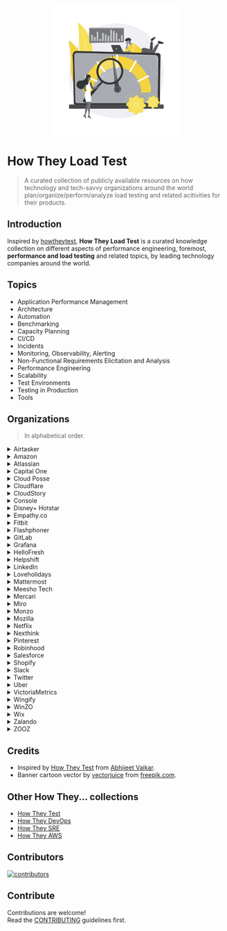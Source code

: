 <p align="center">
  <img src="assets/images/howtheyloadtest_banner.svg" alt="howtheyloadtest banner" width="300px">
</p>

# How They Load Test

> A curated collection of publicly available resources on how technology and tech-savvy organizations around the world plan/organize/perform/analyze load testing and related acitivities for their products.

## Introduction

Inspired by [howtheytest](https://github.com/abhivaikar/howtheytest), **How They Load Test** is a curated knowledge collection on different aspects of performance engineering, foremost, **performance and load testing** and related topics, by leading technology companies around the world.

## Topics

* Application Performance Management
* Architecture
* Automation
* Benchmarking
* Capacity Planning
* CI/CD
* Incidents
* Monitoring, Observability, Alerting
* Non-Functional Requirements Elicitation and Analysis
* Performance Engineering
* Scalability
* Test Environments
* Testing in Production
* Tools

## Organizations

> In alphabetical order.

<details>
  <summary>Airtasker</summary>

#### Blogs & Articles

* [How Airtasker uses Ruby JMeter and Flood for their load testing](https://www.flood.io/blog/how-airtasker-uses-ruby-jmeter-and-flood-for-their-load-testing) - 2020

#### Talks

* [How much pressure can your app handle - Performance testing with Ruby](https://www.youtube.com/watch?v=Q09wJm4P8Xw) - Nancy Cai @ RubyConf 2020

</details>

<details>
  <summary>Amazon</summary>

#### Talks

* [UI, Load and Performance testing at Amazon](https://www.youtube.com/watch?v=UVS4CQvO4_M) - Leo Zhadanovsky, Dave Mozealous @ AWS re:Invent 2014
* [Best Practices for Benchmarking and Performance Analysis in the Cloud](https://www.youtube.com/watch?v=__tT5de64cI) - Robert Barnes @ AWS re:Invent 2013
* [Large Scale Load Testing Amazon.com's Traffic on AWS](https://www.youtube.com/watch?v=pgnQQoTMBhI) - Carlos Arguelles @ AWS re:Invent 2013

</details>

<details>
  <summary>Atlassian</summary>

#### Blogs & Articles

* [Performance and scale testing](https://confluence.atlassian.com/adminjiraserver/performance-and-scale-testing-965568707.html)
* [Jira Performance Testing - Available Tools](https://confluence.atlassian.com/enterprise/jira-performance-testing-available-tools-729743538.html)

#### Tools

* [Jira Performance Tests (JPT)](https://bitbucket.org/atlassian/jira-performance-tests/)
* [Atlassian Performance Testing Framework](https://confluence.atlassian.com/enterprise/atlassian-performance-testing-framework-935575100.html)
* [Atlassian Data Center App Performance Toolkit](https://github.com/atlassian/dc-app-performance-toolkit)

</details>

<details>
  <summary>Capital One</summary>

#### Blogs & Articles

* [Performance Testing of Event-Driven Microservices](https://medium.com/capital-one-tech/performance-testing-of-event-driven-microservices-f5de74305985) - 2017

</details>

<details>
  <summary>Cloud Posse</summary>

#### Tools

* [Load Testing Stack](https://github.com/cloudposse/load-testing) - A collection of best practices, workflows, scripts and scenarios used for load and performance testing.

</details>

<details>
  <summary>Cloudflare</summary>

#### Blogs & Articles

* [How to receive a million packets per second](https://blog.cloudflare.com/how-to-receive-a-million-packets/) - 2015
* [Optimizing Your Linux Stack for Maximum Mobile Web Performance](https://blog.cloudflare.com/optimizing-the-linux-stack-for-mobile-web-per/) - 2012

</details>

<details>
  <summary>CloudStory</summary>

#### Blogs & Articles

* [Running Load Testing at scale on shoestring budget](https://medium.com/cloudstory/running-load-testing-at-scale-on-shoestring-budget-b7ea34e4d5db) - 2020

</details>

<details>
  <summary>Console</summary>

#### Blogs & Articles

* [Automated website performance testing with GitHub Actions, k6 and Cloudflare Workers](https://blog.console.dev/automated-website-performance-testing-with-github-actions-k6-and-cloudflare-workers/) - 2021

</details>

<details>
  <summary>Disney+ Hotstar</summary>

#### Blogs & Articles

* [Building Pubsub for 50M concurrent socket connections](https://blog.hotstar.com/building-pubsub-for-50m-concurrent-socket-connections-5506e3c3dabf) - 2019
* ["Millons scale" simulations](https://blog.hotstar.com/millons-scale-simulations-1602befe1ce5) - 2018

#### Talks

* [Real-time messaging service at Hotstar](https://www.youtube.com/watch?v=sF7HN9L54SE) - Piyush Gupta @ RootConf 2020
* [Scaling Hotstar.com for 25 million concurrent viewers](https://www.youtube.com/watch?v=mFpqrVxxwKc) - Gaurav Kamboj @ AWS re:Invent 2019

</details>

<details>
  <summary>Empathy.co</summary>

#### Blogs & Articles

* [Distributed Load Testing with K6 (K6 + K8s + Argo Workflows)](https://engineering.empathy.co/distributed-load-testing-with-k6/) - 2022

</details>

<details>
  <summary>Fitbit</summary>

#### Blogs & Articles

* [Load testing microservices and identifying scalability issues — Engineering Fitness](https://medium.com/fitbit-tech-blog/load-testing-microservices-and-identifying-scalability-issues-engineering-fitness-32a2c09b6d4a) - 2019

</details>

<details>
  <summary>Flashphoner</summary>

#### Blogs & Articles

* [Turning RTSP into WebRTC: how many cameras will the server withstand?](https://habr.com/ru/company/flashphoner/blog/570370/) - 2021
* [Load test of WebRTC recording on AWS](https://habr.com/ru/company/flashphoner/blog/570360/) - 2021
* [WebRTC face to face video chat. Load test](https://habr.com/ru/company/flashphoner/blog/570316/) - 2021
* [Load testing for WebRTC mixer](https://habr.com/ru/company/flashphoner/blog/570342/) - 2021
* [Using a headless browser for WebRTC load tests](https://habr.com/ru/company/flashphoner/blog/570250/) - 2021
* [Choosing a server for 1000 WebRTC streams](https://habr.com/ru/company/flashphoner/blog/570284/) - 2021

</details>

<details>
  <summary>GitLab</summary>

#### Blogs & Articles

* [The next step in performance testing? The GitLab Environment Toolkit](https://about.gitlab.com/blog/2021/06/15/why-we-are-building-the-gitlab-environment-toolkit-to-help-deploy-gitlab-at-scale/) - 2021
* [How our QA team leverages GitLab’s performance testing tool (and you can too)](https://about.gitlab.com/blog/2020/02/18/how-were-building-up-performance-testing-of-gitlab/) - 2020

#### Tools

* [GitLab Performance Tool (GPT)](https://gitlab.com/gitlab-org/quality/performance)
* [GitLab Environment Toolkit (GET)](https://gitlab.com/gitlab-org/quality/gitlab-environment-toolkit)

</details>

<details>
  <summary>Grafana</summary>

#### Blogs & Articles

* [How we use the k6 load-testing tool for developing Grafana](https://grafana.com/blog/2021/08/23/how-we-use-the-k6-load-testing-tool-for-developing-grafana/) - 2021

#### Tools

* [The Open Source Load Testing Stack](https://github.com/grafana/open-source-load-testing-stack)

</details>

<details>
  <summary>HelloFresh</summary>

#### Blogs & Articles

* [Kangal, user-friendly load testing tool](https://engineering.hellofresh.com/kangal-952e70e205fd) - 2020

#### Tools

* [Kangal (Kubernetes and Go Automatic Loader)](https://github.com/hellofresh/kangal)

</details>

<details>
  <summary>Helpshift</summary>

#### Blogs & Articles

* [How to benchmark a Kafka consumer that makes async HTTP requests](https://medium.com/helpshift-engineering/how-to-benchmark-a-kafka-consumer-that-makes-async-http-requests-7d7134d62f57) - 2019
* [Load Testing using Tsung](https://medium.com/helpshift-engineering/load-testing-using-tsung-ef26a662929b) - 2014

</details>

<details>
  <summary>LinkedIn</summary>

#### Blogs & Articles

* [Eliminating toil with fully automated load testing](https://engineering.linkedin.com/blog/2019/eliminating-toil-with-fully-automated-load-testing) - 2019
* [TrafficShift: Load Testing at Scale](https://engineering.linkedin.com/blog/2017/05/trafficshift--load-testing-at-scale) - 2017

#### Talks

* [Testing in production at LinkedIn](https://www.youtube.com/watch?v=lbO6INBICpQ) - Szczepan Faber @ Devoxx Poland 2018

</details>

<details>
  <summary>Loveholidays</summary>

#### Blogs & Articles

* [Load testing in production with Grafana Loki, Kubernetes and Golang](https://tech.loveholidays.com/load-testing-in-production-with-grafana-loki-kubernetes-and-golang-1699554d2aa3) - 2022

#### Tools

* [ripley](https://github.com/loveholidays/ripley) - HTTP traffic replay tool at multiples of the original rate.

</details>

<details>
  <summary>Mattermost</summary>

#### Blogs & Articles

* [Improving performance (and more) through load testing](https://mattermost.com/blog/improving-performance-through-load-testing/) - 2020
* [Mattermost recipe: Using Google Lighthouse and ChatOps for website auditing and performance tracking](https://mattermost.com/blog/mattermost-lighthouse-auditing/) - 2020
* [Performance at Scale with Mattermost](https://mattermost.com/blog/performance-scale-mattermost/) - 2018

</details>

<details>
  <summary>Meesho Tech</summary>

#### Blogs & Articles

* [Scaling for Sale: Automating JMeter Distributed Load Testing](https://medium.com/meesho-tech/scaling-for-sale-automating-jmeter-distributed-load-testing-c128c000cd01) - 2022

</details>

<details>
  <summary>Mercari</summary>

#### Blogs & Articles

* [Benchmarking Automation to Maintain Search Response Performance](https://engineering.mercari.com/en/blog/entry/20220207-8ff8aad53e/) - 2022

</details>

<details>
  <summary>Miro</summary>

#### Blogs & Articles

* [Managing hundreds of servers for load testing: autoscaling, custom monitoring, DevOps culture](https://medium.com/miro-engineering/managing-hundreds-of-servers-for-load-testing-autoscaling-custom-monitoring-devops-culture-390fd1c7e699) - 2020
* [Reliable load testing with regards to unexpected nuances](https://medium.com/miro-engineering/reliable-load-testing-with-regards-to-unexpected-nuances-6f38c82196a5) - 2020

</details>

<details>
  <summary>Monzo</summary>

#### Blogs & Articles

* [How we load tested our bank before our £20 million crowdfunding round](https://monzo.com/blog/2019/01/15/crowdfunding-technology-testing) - 2019

#### Talks

* [Scaling for the Known Unknown](https://www.infoq.com/presentations/monzo-microservices-arch/) - Suhail Patel @ QCon London 2019

</details>

<details>
  <summary>Mozilla</summary>

#### Blogs & Articles

* [Load Testing at Mozilla](https://ziade.org/2017/03/23/load-testing-at-mozilla/) - 2017

#### Talks

* [Load testing web services at Mozilla with Molotov](https://www.youtube.com/watch?v=_Ue3rYNs2ro) - Tarek Ziade @ FOSDEM 2018

#### Tools

* [Feuerwerk](https://github.com/mozilla-services/feuerwerk) - A tool designed to run load tests in Docker containers using Google Kubernetes Engine.
* [Raptor](https://firefox-source-docs.mozilla.org/testing/perfdocs/raptor.html) - A performance testing framework for running browser pageload and browser benchmark tests.

</details>

<details>
  <summary>Netflix</summary>

#### Blogs & Articles

* [Fixing Performance Regressions Before they Happen](https://netflixtechblog.com/fixing-performance-regressions-before-they-happen-eab2602b86fe) - 2022
* [Manufactured Chaos: How Netflix Does Performance Testing](https://www.flood.io/blog/manufactured-chaos-how-netflix-does-performance-testing) - 2018
* [Performance Under Load](https://netflixtechblog.medium.com/performance-under-load-3e6fa9a60581) - 2018
* [A Netflix Web Performance Case Study](https://medium.com/dev-channel/a-netflix-web-performance-case-study-c0bcde26a9d9) - 2018
* [Load Testing at Netflix: Virtual Interview with Coburn Watson](https://alexanderpodelko.com/blog/2014/02/11/load-testing-at-netflix-virtual-interview-with-coburn-watson/) - 2014
* [JMeter Plugin for Cassandra](https://netflixtechblog.com/jmeter-plugin-for-cassandra-8ca848c0d480) - 2012

#### Talks

* [How Netflix Tunes Amazon EC2 Instances for Performance](https://www.youtube.com/watch?v=89fYOo1V2pA) - Brendan Gregg @ AWS re:Invent 2017
* [Honest Performance Testing with NDBench](https://www.youtube.com/watch?v=-3I9zyuj1Bo) - Vinay Chella @ Cassandra Summit 2016
* [Performance Tuning Amazon EC2 Instances](https://www.youtube.com/watch?v=7Cyd22kOqWc) - Brendan Gregg @ AWS re:Invent 2014

#### Tools

* [Chaos Monkey](https://github.com/Netflix/chaosmonkey) - A resiliency tool that helps applications tolerate random instance failures.
* [NDBench](https://github.com/Netflix/ndbench) - Netflix Data Benchmark, a pluggable cloud-enabled benchmarking tool that can be used across any data store system.

</details>

<details>
  <summary>Nexthink</summary>

#### Blogs & Articles

* [Comparing gRPC performance across different technologies](https://www.nexthink.com/blog/comparing-grpc-performance/) - 2021

</details>

<details>
  <summary>Pinterest</summary>

#### Blogs & Articles

* [Pinterest Druid Holiday Load Testing](https://medium.com/pinterest-engineering/pinterest-druid-holiday-load-testing-4bd9b9ee1308) - 2021
* [Distributed tracing at Pinterest with new open source tools](https://medium.com/pinterest-engineering/distributed-tracing-at-pinterest-with-new-open-source-tools-a4f8a5562f6b) - 2017

#### Talks

* [Evolution of Observability Tools at Pinterest](https://www.youtube.com/watch?v=v7xmkA6B1yo) - Naoman Abbas @ USENIX SREcon 2019

#### Tools

* [Bender](https://github.com/pinterest/bender) - An easy-to-use library for creating load testing applications.
* [JBender](https://github.com/pinterest/jbender) - A port of Bender to the JVM platform with Quasar lightweight threads (fibers) and channels.

</details>

<details>
  <summary>Robinhood</summary>

#### Blogs & Articles

* [Scaling Confidently with the Load and Fault Team](https://robinhood.engineering/scaling-confidently-with-the-load-and-fault-team-122978333d9) - 2021

</details>

<details>
  <summary>Salesforce</summary>

#### Blogs & Articles

* [How to Scale Test on Salesforce](https://medium.com/salesforce-architects/how-to-scale-test-on-salesforce-bf933d5948b9) - 2021
* [The Importance of Data Quality & Quantity for Performance and Scale Testing](https://medium.com/salesforce-architects/the-importance-of-data-quality-quantity-for-performance-and-scale-testing-8fabd8c6a9cf) - 2021
* [How to Continuously Profile Tens of Thousands of Production Servers](https://engineering.salesforce.com/how-to-continuously-profile-tens-of-thousands-of-production-servers-a5714bab4dc0) - 2020
* [Performance Testing on the Lightning Platform](https://developer.salesforce.com/blogs/2020/09/performance-testing-on-the-lightning-platform) - 2020
* [Introduction to Performance Testing](https://developer.salesforce.com/blogs/2020/09/introduction-to-performance-testing) - 2020

</details>

<details>
  <summary>Shopify</summary>

#### Blogs & Articles

* [Resiliency Planning for High-Traffic Events](https://shopify.engineering/resiliency-planning-for-high-traffic-events) - 2020
* [Capacity Planning at Scale](https://shopify.engineering/capacity-planning-shopify) - 2020
* [Pummelling the Platform–Performance Testing Shopify](https://shopify.engineering/performance-testing-shopify) - 2020

#### Tools

* [Genghis](https://github.com/Shopify/go-lua/blob/master/doc/presentations/golangmtl-march-2016/presentation.md) - An in-house load generation tool using Lua VM in Go as core execution engine.

</details>

<details>
  <summary>Slack</summary>

#### Blogs & Articles

* [Continuous Load Testing: Building a culture of performance with Koi Pond](https://slack.engineering/continuous-load-testing/) - 2022
* [Load Testing with Koi Pond: How Slack models and tests with incredibly large groups of users](https://slack.engineering/load-testing-with-koi-pond/) - 2021
* [Preparing for Huge Waves of Traffic via Load Testing](https://slack.engineering/%ef%b8%8f-surfs-up-preparing-for-huge-waves-of-traffic-via-load-testing/) - 2019

#### Talks

* [Better Integration Tests for Performance Monitoring](https://www.youtube.com/watch?v=j0PJhD5XNJ8) - Maude Lemaire @ Strange Loop Conference 2019
* [Mobile performance testing at Slack. How to Build a Performance Test Pipeline from Scratch](https://www.youtube.com/watch?v=xKMIGN1WHgo) - Valera Zakharov @ DevFest Ukraine 2018

</details>

<details>
  <summary>Twitter</summary>

#### Talks

* [Testing Systems at Scale @Twitter](https://www.youtube.com/watch?v=99RABfKNfcY) - James Waldrop @ GTAC 2013

#### Tools

* [iago](https://github.com/twitter-archive/iago)/[iago2](https://github.com/twitter/iago2) - A load generator, built for engineers.
* [rpc-perf](https://github.com/twitter/rpc-perf) - A tool for benchmarking RPC services.

</details>

<details>
  <summary>Uber</summary>

#### Blogs & Articles

* [Introducing Shadower: A Minimalistic Load Testing Tool](https://www.uber.com/blog/introducing-shadower-a-minimalistic-load-testing-tool/) - 2022
* [Introducing Ballast: An Adaptive Load Test Framework](https://www.uber.com/blog/introducing-ballast-an-adaptive-load-test-framework/) - 2022
* [Introducing QALM, Uber’s QoS Load Management Framework](https://www.uber.com/blog/qalm-qos-load-management-framework/) - 2018
* [Reliability at Scale: Engineering an Uneventful New Year's Eve](https://www.uber.com/blog/nye/) - 2017

#### Talks

* [Testing in Production at Scale](https://www.youtube.com/watch?v=nIlFmja65_g) - Amit Gud @ USENIX SREcon 2019

</details>

<details>
  <summary>VictoriaMetrics</summary>

#### Blogs & Articles

* [Monitoring benchmark: how to generate 100 million samples/s of production-like data](https://victoriametrics.com/blog/benchmark-100m/) - 2023
* [Grafana Mimir and VictoriaMetrics: performance tests](https://victoriametrics.com/blog/mimir-benchmark/) - 2022
* [Benchmarking Prometheus-compatible time series databases](https://victoriametrics.com/blog/remote-write-benchmark/) - 2022

#### Talks

* [VictoriaMetrics: scaling to 100 million metrics per second](https://www.youtube.com/watch?v=xfed9_Q0_qU) - Aliaksandr Valialkin @ OSMC 2022

#### Tools

* [prometheus-benchmark](https://github.com/VictoriaMetrics/prometheus-benchmark) - Benchmark for Prometheus-compatible systems.

</details>

<details>
  <summary>Wingify</summary>

#### Blogs & Articles

* [Performance Testing a data pipeline at scale](https://engineering.wingify.com/posts/performance-testing-a-data-pipeline-at-scale/) - 2020
* [Overcoming the Challenges of Performance Testing Single-page Apps](https://engineering.wingify.com/posts/performance-testing/) - 2015

</details>

<details>
  <summary>WinZO</summary>

#### Blogs & Articles

* [Simulating random spikes in traffic with low cost testing infrastructure](https://tech.winzogames.com/performance-testing-simulating-random-spikes-in-traffic-with-low-cost-testing-infrastructure-462b727817b8) - 2022

</details>

<details>
  <summary>Wix</summary>

#### Blogs & Articles

* [How We Improved Website Performance by Evolving Our Infrastructure](https://www.wix.engineering/post/how-we-improved-website-performance-by-evolving-our-infrastructure) - 2021

#### Talks

* [Testing for Performance](https://www.youtube.com/watch?v=T1Zuad-Mkg0) - Dan Shappir @ Wix Engineering Tech Talks 2019
* [Improving Load Time for 100 Million Websites](https://www.youtube.com/watch?v=5dtDUkvLLCE) - Dan Shappir @ Wix Engineering Tech Talks 2019

</details>

<details>
  <summary>Zalando</summary>

#### Blogs & Articles

* [Building an end-to-end load test automation system on top of Kubernetes](https://engineering.zalando.com/posts/2021/03/building-an-end-to-end-load-test-automation-system-on-top-of-kubernetes.html) - 2021
* [How Zalando prepares for Cyber Week](https://engineering.zalando.com/posts/2020/10/how-zalando-prepares-for-cyber-week.html) - 2020
* [End-to-end load testing Zalando's production website](https://engineering.zalando.com/posts/2019/04/end-to-end-load-testing-zalandos-production-website.html) - 2019
* [End-to-end latency challenges for microservices](https://engineering.zalando.com/posts/2016/08/end-to-end-latency-challenges-for-microservices.html) - 2016

#### Talks

* [Load Testing in the Microservices World](https://www.youtube.com/watch?v=aUGSPQKP8J0) - Arjun Naik @ LeaseWeb Tech Summit Berlin 2016

#### Tools

* [docker-locust](https://github.com/zalando-incubator/docker-locust) - A ready and easy-to-use version of locust which also contains additional/useful features that are required.
* [transformer](https://github.com/zalando-incubator/transformer) - A command-line tool and Python library to transform/convert web browser sessions (HAR files) into locust load testing scenarios (locustfile).
* [typhoon](https://github.com/fogfish/typhoon) - A stress and load testing tool for distributed systems that simulates traffic from a test cluster toward a system-under-test and visualizes infrastructure-, protocol- and application-related latencies.
* [zelt](https://github.com/zalando-incubator/zelt) - Zalando End-to-end Load Tester, a command-line tool for orchestrating the deployment of locust in Kubernetes.

</details>

<details>
  <summary>ZOOZ</summary>

#### Blogs & Articles

* [Distributed load testing with Kubernetes and Predator](https://medium.com/@elinudler/distributed-load-testing-using-kubernetes-and-predator-cf447e33e5cc) - 2020
* [Optimizing Node.js Performance in Microservice Architecture](https://medium.com/zooz-engineering/nodejs-performance-302ff764509a) - 2019
* [The Rise of Predator](https://medium.com/zooz-engineering/by-niv-lipetz-software-engineer-zooz-b5928da0b7a8) - 2019

#### Tools

* [Predator](https://github.com/Zooz/predator) - A distributed open-source platform for load testing APIs using artillery as load testing engine.

</details>

## Credits

* Inspired by [How They Test](https://github.com/abhivaikar/howtheytest) from [Abhijeet Vaikar](https://github.com/abhivaikar).
* Banner cartoon vector by [vectorjuice](https://www.freepik.com/vectorjuice) from [freepik.com](https://www.freepik.com/vectors/cartoon).

## Other How They... collections

* [How They Test](https://github.com/abhivaikar/howtheytest)
* [How They DevOps](https://github.com/bregman-arie/howtheydevops)
* [How They SRE](https://github.com/upgundecha/howtheysre)
* [How They AWS](https://github.com/upgundecha/howtheyaws)

## Contributors

<a href="https://github.com/aliesbelik/how-they-load/graphs/contributors">
  <img src="https://contrib.rocks/image?repo=aliesbelik/how-they-load" alt="contributors">
</a>

## Contribute

Contributions are welcome!<br>
Read the [CONTRIBUTING](CONTRIBUTING.md) guidelines first.
